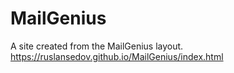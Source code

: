 # MailGenius
A site created from the MailGenius layout.
https://ruslansedov.github.io/MailGenius/index.html
